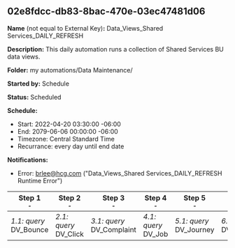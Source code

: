 ## 02e8fdcc-db83-8bac-470e-03ec47481d06

**Name** (not equal to External Key)**:** Data_Views_Shared Services_DAILY_REFRESH

**Description:** This daily automation runs a collection of Shared Services BU data views.

**Folder:** my automations/Data Maintenance/

**Started by:** Schedule

**Status:** Scheduled

**Schedule:**

* Start: 2022-04-20 03:30:00 -06:00
* End: 2079-06-06 00:00:00 -06:00
* Timezone: Central Standard Time
* Recurrance: every day until end date

**Notifications:**

* Error: brlee@hcg.com ("Data_Views_Shared Services_DAILY_REFRESH Runtime Error")

| Step 1<br>_<small>-</small>_ | Step 2<br>_<small>-</small>_ | Step 3<br>_<small>-</small>_ | Step 4<br>_<small>-</small>_ | Step 5<br>_<small>-</small>_ | Step 6<br>_<small>-</small>_ | Step 7<br>_<small>-</small>_ | Step 8<br>_<small>-</small>_ | Step 9<br>_<small>-</small>_ | Step 10<br>_<small>-</small>_ | Step 11<br>_<small>-</small>_ |
| --- | --- | --- | --- | --- | --- | --- | --- | --- | --- | --- |
| _1.1: query_<br>DV_Bounce | _2.1: query_<br>DV_Click | _3.1: query_<br>DV_Complaint | _4.1: query_<br>DV_Job | _5.1: query_<br>DV_Journey | _6.1: query_<br>DV_JourneyActivity | _7.1: query_<br>DV_ListSubscribers | _8.1: query_<br>DV_Open | _9.1: query_<br>DV_Sent | _10.1: query_<br>DV_Subscribers | _11.1: query_<br>DV_Unsubscribe |
